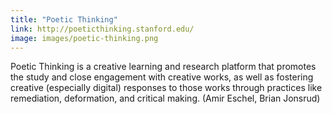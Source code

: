 ```yaml
---
title: "Poetic Thinking"
link: http://poeticthinking.stanford.edu/
image: images/poetic-thinking.png
---
```

Poetic Thinking is a creative learning and research platform that promotes the study and close engagement with creative works, as well as fostering creative (especially digital) responses to those works through practices like remediation, deformation, and critical making. (Amir Eschel, Brian Jonsrud)
